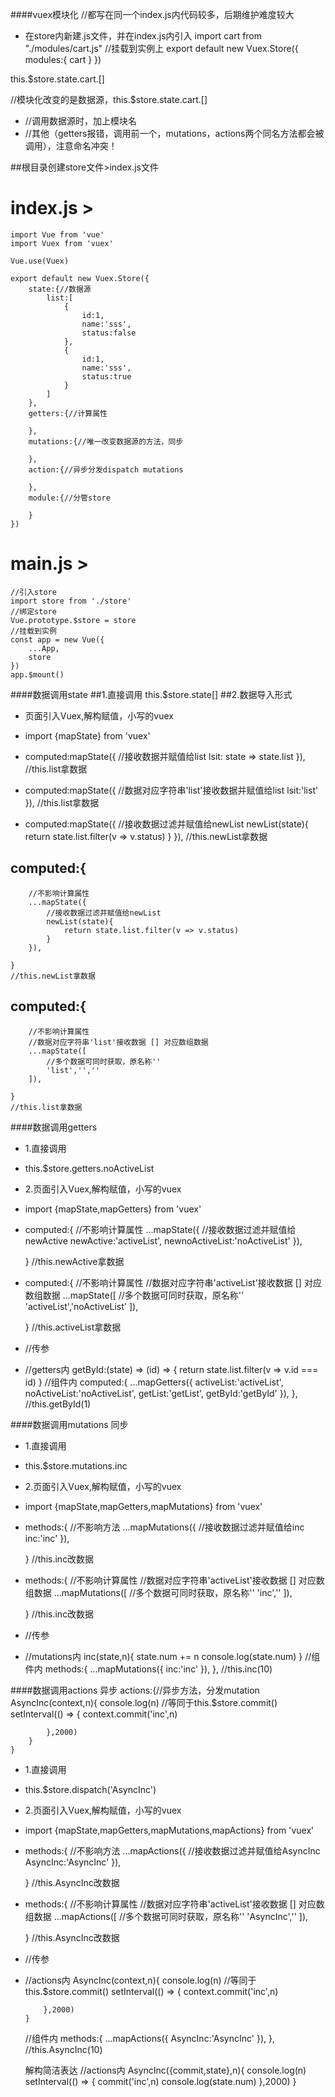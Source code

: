 ####vuex模块化
//都写在同一个index.js内代码较多，后期维护难度较大

+ 在store内新建.js文件，并在index.js内引入
	import cart from "./modules/cart.js"
//挂载到实例上
	export default new Vuex.Store({
		modules:{
			cart
		}
	})
	
this.$store.state.cart.[]

//模块化改变的是数据源，this.$store.state.cart.[]
+	//调用数据源时，加上模块名
+	//其他（getters报错，调用前一个，mutations，actions两个同名方法都会被调用），注意命名冲突！

##根目录创建store文件>index.js文件
#	index.js >
	import Vue from 'vue'
	import Vuex from 'vuex'
	
	Vue.use(Vuex)
	
	export default new Vuex.Store({
		state:{//数据源
			list:[
				{
					id:1,
					name:'sss',
					status:false
				},
				{
					id:1,
					name:'sss',
					status:true
				}
			]
		},
		getters:{//计算属性
			
		},
		mutations:{//唯一改变数据源的方法，同步
			
		},
		action:{//异步分发dispatch mutations
			
		},
		module:{//分管store
			
		}
	})
	
#	main.js >
	//引入store
	import store from './store'
	//绑定store
	Vue.prototype.$store = store
	//挂载到实例
	const app = new Vue({
		...App,
		store
	})
	app.$mount()
	
####数据调用state
##1.直接调用
	this.$store.state[]
##2.数据导入形式
+	页面引入Vuex,解构赋值，小写的vuex
+	import {mapState} from 'vuex'
	
+	computed:mapState({
		//接收数据并赋值给list
		lsit: state => state.list 
	}),
	//this.list拿数据
	
+	computed:mapState({
		//数据对应字符串'list'接收数据并赋值给list
		lsit:'list'
	}),
	//this.list拿数据
	
+	computed:mapState({
		//接收数据过滤并赋值给newList
		newList(state){
			return state.list.filter(v => v.status)
		} 
	}),
	//this.newList拿数据
	
##	computed:{
		//不影响计算属性
		...mapState({
			//接收数据过滤并赋值给newList
			newList(state){
				return state.list.filter(v => v.status)
			} 
		}),
		
	}
	//this.newList拿数据
	
##	computed:{
		//不影响计算属性
		//数据对应字符串'list'接收数据 [] 对应数组数据
		...mapState([
			//多个数据可同时获取，原名称''
			'list','',''
		]),
		
	}
	//this.list拿数据

####数据调用getters
+	1.直接调用
+	this.$store.getters.noActiveList
	
+	2.页面引入Vuex,解构赋值，小写的vuex
+	import {mapState,mapGetters} from 'vuex'

+	computed:{
		//不影响计算属性
		...mapState({
			//接收数据过滤并赋值给newActive
			newActive:'activeList',
			newnoActiveList:'noActiveList'
		}),
		
	}
	//this.newActive拿数据

+	computed:{
		//不影响计算属性
		//数据对应字符串'activeList'接收数据 [] 对应数组数据
		...mapState([
			//多个数据可同时获取，原名称''
			'activeList','noActiveList'
		]),
		
	}
	//this.activeList拿数据
+ 	//传参
+ 	//getters内
		getById:(state) => (id) => {
			return state.list.filter(v => v.id === id)
		}
	//组件内
	computed:{
		...mapGetters({
			activeList:'activeList',
			noActiveList:'noActiveList',
			getList:'getList',
			getById:'getById'
		}),
	},
	//this.getById(1)
	
####数据调用mutations 同步
+	1.直接调用
+	this.$store.mutations.inc
	
+	2.页面引入Vuex,解构赋值，小写的vuex
+	import {mapState,mapGetters,mapMutations} from 'vuex'

+	methods:{
		//不影响方法
		...mapMutations({
			//接收数据过滤并赋值给inc
			inc:'inc'
		}),
		
	}
	//this.inc改数据

+	methods:{
		//不影响计算属性
		//数据对应字符串'activeList'接收数据 [] 对应数组数据
		...mapMutations([
			//多个数据可同时获取，原名称''
			'inc',''
		]),
		
	}
	//this.inc改数据
	
+ 	//传参
+ 	//mutations内
		inc(state,n){
			state.num += n
			console.log(state.num)
		}
	//组件内
	methods:{
		...mapMutations({
			inc:'inc'
		}),
	},
	//this.inc(10)
	
####数据调用actions 异步
	actions:{//异步方法，分发mutation
		AsyncInc(context,n){
			console.log(n)
			//等同于this.$store.commit()
			setInterval(() => {
				context.commit('inc',n)
				
			},2000)
		}
	}
+	1.直接调用
+	this.$store.dispatch('AsyncInc')
	
+	2.页面引入Vuex,解构赋值，小写的vuex
+	import {mapState,mapGetters,mapMutations,mapActions} from 'vuex'

+	methods:{
		//不影响方法
		...mapActions({
			//接收数据过滤并赋值给AsyncInc
			AsyncInc:'AsyncInc'
		}),
		
	}
	//this.AsyncInc改数据

+	methods:{
		//不影响计算属性
		//数据对应字符串'activeList'接收数据 [] 对应数组数据
		...mapActions([
			//多个数据可同时获取，原名称''
			'AsyncInc',''
		]),
		
	}
	//this.AsyncInc改数据
	
+ 	//传参
+ 	//actions内
		AsyncInc(context,n){
			console.log(n)
			//等同于this.$store.commit()
			setInterval(() => {
				context.commit('inc',n)
				
			},2000)
		}
	//组件内
	methods:{
		...mapActions({
			AsyncInc:'AsyncInc'
		}),
	},
	//this.AsyncInc(10)
	
	解构简洁表达
	//actions内
		AsyncInc({commit,state},n){
			console.log(n)
			setInterval(() => {
				commit('inc',n)
				console.log(state.num)
			},2000)
		}